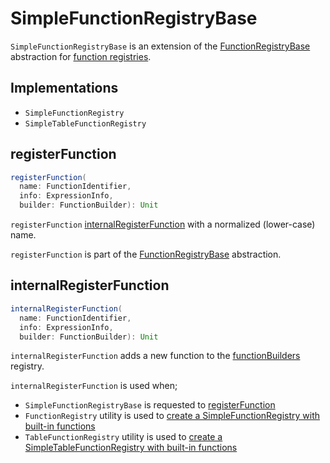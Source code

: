 # SimpleFunctionRegistryBase

`SimpleFunctionRegistryBase` is an extension of the [FunctionRegistryBase](FunctionRegistryBase.md) abstraction for [function registries](#implementations).

## Implementations

* `SimpleFunctionRegistry`
* `SimpleTableFunctionRegistry`

## <span id="registerFunction"> registerFunction

```scala
registerFunction(
  name: FunctionIdentifier,
  info: ExpressionInfo,
  builder: FunctionBuilder): Unit
```

`registerFunction` [internalRegisterFunction](#internalRegisterFunction) with a normalized (lower-case) name.

`registerFunction` is part of the [FunctionRegistryBase](FunctionRegistryBase.md#registerFunction) abstraction.

## <span id="internalRegisterFunction"> internalRegisterFunction

```scala
internalRegisterFunction(
  name: FunctionIdentifier,
  info: ExpressionInfo,
  builder: FunctionBuilder): Unit
```

`internalRegisterFunction` adds a new function to the [functionBuilders](#functionBuilders) registry.

`internalRegisterFunction` is used when;

* `SimpleFunctionRegistryBase` is requested to [registerFunction](#registerFunction)
* `FunctionRegistry` utility is used to [create a SimpleFunctionRegistry with built-in functions](FunctionRegistry.md#builtin)
* `TableFunctionRegistry` utility is used to [create a SimpleTableFunctionRegistry with built-in functions](TableFunctionRegistry.md#builtin)
